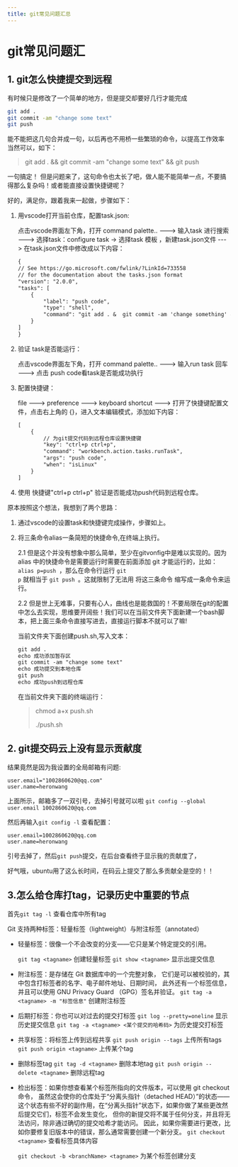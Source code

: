 ```yaml
---
title: git常见问题汇总
---
```

# git常见问题汇 

## 1. git怎么快捷提交到远程

有时候只是修改了一个简单的地方，但是提交却要好几行才能完成

```bash
git add .
git commit -am "change some text"
git push
```

能不能把这几句合并成一句，以后再也不用桥一些繁琐的命令，以提高工作效率
当然可以，如下：
<!--more-->
> git add . &&  git commit -am "change some text" && git push

一句搞定！
但是问题来了，这句命令也太长了吧，做人能不能简单一点，不要搞得那么复杂吗！或者能直接设置快捷键呢？

好的，满足你，跟着我来一起做，步骤如下：

1. 用vscode打开当前仓库，配置task.json:

    点击vscode界面左下角，打开 command palette.. ---> 输入task 进行搜索  --->  选择task：configure task -> 选择task 模板 ，新建task.json文件 ---> 在task.json文件中修改成以下内容：

    ```md
    {
    // See https://go.microsoft.com/fwlink/?LinkId=733558
    // for the documentation about the tasks.json format
    "version": "2.0.0",
    "tasks": [
        {
            "label": "push code",
            "type": "shell",
            "command": "git add . &  git commit -am 'change something' & git push"
        }
    ]
    }
    ```

2. 验证 task是否能运行：

    点击vscode界面左下角，打开 command palette.. ---> 输入run task 回车 ---> 点击 push code看task是否能成功执行

3. 配置快捷键：

    file ---> preference ---> keyboard shortcut ---> 打开了快捷键配置文件，点击右上角的 {}，进入文本编辑模式，添加如下内容：

    ```markdown
    [
        {
            // 为git提交代码到远程仓库设置快捷键 
            "key": "ctrl+p ctrl+p",
            "command": "workbench.action.tasks.runTask",
            "args": "push code",
            "when": "isLinux"    
        }
    ]
    ```

4. 使用 快捷键"ctrl+p ctrl+p" 验证是否能成功push代码到远程仓库。

原本按照这个想法，我想到了两个思路：

1. 通过vscode的设置task和快捷键完成操作，步骤如上。

2. 将三条命令alias一条简短的快捷命令,在终端上执行。
   
    2.1 但是这个并没有想象中那么简单，至少在gitvonfig中是难以实现的。因为 alias 中的快捷命令是需要运行时需要在前面添加 git 才能运行的，比如：<code>alias p=push </code>，那么在命令行运行 <code>git p</code> 就相当于 <code>git push </code>。这就限制了无法用 将这三条命令 缩写成一条命令来运行。

    2.2 但是世上无难事，只要有心人，曲线也是能救国的！不要局限在git的配置中怎么去实现，思维要开阔些！我们可以在当前文件夹下面新建一个bash脚本，把上面三条命令直接写进去，直接运行脚本不就可以了嘛!

    当前文件夹下面创建push.sh,写入文本：
        
    ```md
    git add .
    echo 成功添加暂存区
    git commit -am "change some text"
    echo 成功提交到本地仓库
    git push
    echo 成功push到远程仓库
    ```

    在当前文件夹下面的终端运行：
    > chmod a+x push.sh 
    > 
    > ./push.sh

## 2. git提交码云上没有显示贡献度

  结果竟然是因为我设置的全局邮箱有问题:
    
  ```
  user.email="1002860620@qq.com"
  user.name=heronwang
  ```

  上面所示，邮箱多了一双引号，去掉引号就可以啦
  `git config --global user.email 1002860620@qq.com`

  然后再输入`git config -l` 查看配置：

  ```
  user.email=1002860620@qq.com
  user.name=heronwang
  ```

  引号去掉了，然后`git push`提交，在后台查看终于显示我的贡献度了，

  好气哦，ubuntu用了这么长时间，在码云上提交了那么多贡献全是空的！！


## 3.怎么给仓库打tag，记录历史中重要的节点

首先`git tag -l` 查看仓库中所有tag 

Git 支持两种标签：轻量标签（lightweight）与附注标签（annotated）

- 轻量标签：很像一个不会改变的分支——它只是某个特定提交的引用。
  
  `git tag <tagname>` 创建轻量标签
  `git show <tagname>` 显示出提交信息

- 附注标签：是存储在 Git 数据库中的一个完整对象， 它们是可以被校验的，其中包含打标签者的名字、电子邮件地址、日期时间， 此外还有一个标签信息，并且可以使用 GNU Privacy Guard （GPG）签名并验证。
  `git tag -a <tagname> -m "标签信息"` 创建附注标签

- 后期打标签：你也可以对过去的提交打标签
  `git log --pretty=oneline` 显示历史提交信息
  `git tag -a <tagname> <某个提交的哈希码>` 为历史提交打标签

- 共享标签：将标签上传到远程共享
  `git push origin --tags` 上传所有tags
  `git push origin <tagname>` 上传某个tag

- 删除标签tag
  `git tag -d <tagname>` 删除本地tag
  `git push origin --delete <tagname>`   删除远程tag

- 检出标签：如果你想查看某个标签所指向的文件版本，可以使用 git checkout 命令， 虽然这会使你的仓库处于“分离头指针（detached HEAD）”的状态——这个状态有些不好的副作用，在“分离头指针”状态下，如果你做了某些更改然后提交它们，标签不会发生变化， 但你的新提交将不属于任何分支，并且将无法访问，除非通过确切的提交哈希才能访问。 因此，如果你需要进行更改，比如你要修复旧版本中的错误，那么通常需要创建一个新分支。
   `git checkout <tagname>` 查看标签具体内容

   `git checkout -b <branchName> <tagname>` 为某个标签创建分支

